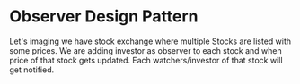 # Observer Design Pattern

Let's imaging we have stock exchange where multiple Stocks are listed with some prices. We are adding investor as observer to each stock and when price of that stock gets updated. Each watchers/investor of that stock will get notified.

